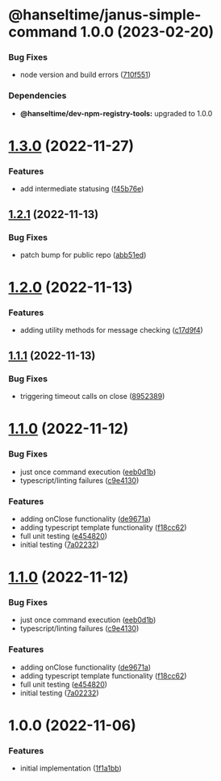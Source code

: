# @hanseltime/janus-simple-command 1.0.0 (2023-02-20)


### Bug Fixes

* node version and build errors ([710f551](https://github.com/hanseltime/hanseltime-janus-simple-command/commit/710f551c3e0e1c8d951dec54392b0d5aeafb6132))





### Dependencies

* **@hanseltime/dev-npm-registry-tools:** upgraded to 1.0.0

# [1.3.0](https://github.com/hanseltime/hanseltime-janus-simple-command/compare/v1.2.1...v1.3.0) (2022-11-27)


### Features

* add intermediate statusing ([f45b76e](https://github.com/hanseltime/hanseltime-janus-simple-command/commit/f45b76e721596bf11cc15eea9fb2166252389491))

## [1.2.1](https://github.com/hanseltime/hanseltime-janus-simple-command/compare/v1.2.0...v1.2.1) (2022-11-13)


### Bug Fixes

* patch bump for public repo ([abb51ed](https://github.com/hanseltime/hanseltime-janus-simple-command/commit/abb51ed586b053f31f1b851425dffcd7d0da4426))

# [1.2.0](https://github.com/hanseltime/hanseltime-janus-simple-command/compare/v1.1.1...v1.2.0) (2022-11-13)


### Features

* adding utility methods for message checking ([c17d9f4](https://github.com/hanseltime/hanseltime-janus-simple-command/commit/c17d9f45984b17da51bde71c9aadff96b071527d))

## [1.1.1](https://github.com/hanseltime/hanseltime-janus-simple-command/compare/v1.1.0...v1.1.1) (2022-11-13)


### Bug Fixes

* triggering timeout calls on close ([8952389](https://github.com/hanseltime/hanseltime-janus-simple-command/commit/8952389199a2d6d6074cdb56df6b759673b5a2e8))

# [1.1.0](https://github.com/hanseltime/hanseltime-janus-simple-command/compare/v1.0.0...v1.1.0) (2022-11-12)


### Bug Fixes

* just once command execution ([eeb0d1b](https://github.com/hanseltime/hanseltime-janus-simple-command/commit/eeb0d1bf9529325f638e53bad05a26dff1a911fc))
* typescript/linting failures ([c9e4130](https://github.com/hanseltime/hanseltime-janus-simple-command/commit/c9e4130cd48ee9602056f2ba013d904fb3698fc8))


### Features

* adding onClose functionality ([de9671a](https://github.com/hanseltime/hanseltime-janus-simple-command/commit/de9671ad42b36537e57dbdc1c4f8848c822be61f))
* adding typescript template functionality ([f18cc62](https://github.com/hanseltime/hanseltime-janus-simple-command/commit/f18cc626748ba1e75943316e591bc9af8fc6fb68))
* full unit testing ([e454820](https://github.com/hanseltime/hanseltime-janus-simple-command/commit/e4548200a56ebee6a7a35b31904b65a51158d05f))
* initial testing ([7a02232](https://github.com/hanseltime/hanseltime-janus-simple-command/commit/7a022329880871bbc11e9202d196c75b3e961c67))

# [1.1.0](https://github.com/hanseltime/hanseltime-janus-simple-command/compare/v1.0.0...v1.1.0) (2022-11-12)


### Bug Fixes

* just once command execution ([eeb0d1b](https://github.com/hanseltime/hanseltime-janus-simple-command/commit/eeb0d1bf9529325f638e53bad05a26dff1a911fc))
* typescript/linting failures ([c9e4130](https://github.com/hanseltime/hanseltime-janus-simple-command/commit/c9e4130cd48ee9602056f2ba013d904fb3698fc8))


### Features

* adding onClose functionality ([de9671a](https://github.com/hanseltime/hanseltime-janus-simple-command/commit/de9671ad42b36537e57dbdc1c4f8848c822be61f))
* adding typescript template functionality ([f18cc62](https://github.com/hanseltime/hanseltime-janus-simple-command/commit/f18cc626748ba1e75943316e591bc9af8fc6fb68))
* full unit testing ([e454820](https://github.com/hanseltime/hanseltime-janus-simple-command/commit/e4548200a56ebee6a7a35b31904b65a51158d05f))
* initial testing ([7a02232](https://github.com/hanseltime/hanseltime-janus-simple-command/commit/7a022329880871bbc11e9202d196c75b3e961c67))

# 1.0.0 (2022-11-06)


### Features

* initial implementation ([1f1a1bb](https://github.com/hanseltime/hanseltime-janus-simple-command/commit/1f1a1bb1837f85516fcf27642a08fb18fa3515c2))
